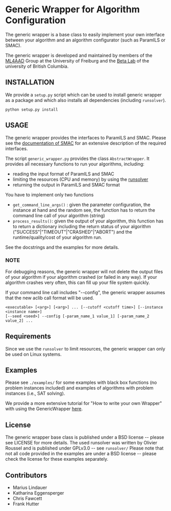# Generic Wrapper for Algorithm Configuration

The generic wrapper is a base class to easily implement your own interface between your algorithm and an algorithm configurator (such as ParamILS or SMAC).

The generic wrapper is developed and maintained by members of the [ML4AAD](http://www.ml4aad.org) Group at the University of Freiburg and the [Beta Lab](http://www.cs.ubc.ca/labs/beta/) of the university of British Columbia. 

## INSTALLATION

We provide a `setup.py` script which can be used to install generic wrapper as a package
and which also installs all dependencies (including `runsolver`).

```
python setup.py install
```

## USAGE

The generic wrapper provides the interfaces to ParamILS and SMAC. Please see the [documentation of SMAC](http://www.cs.ubc.ca/labs/beta/Projects/SMAC/v2.10.03/manual.pdf) for an extensive description of the required interfaces.

The script `generic_wrapper.py` provides the class `AbstractWrapper`. It provides all necessary functions to run your algorithms, including:

  * reading the input format of ParamILS and SMAC
  * limiting the resources (CPU and memory) by using the [runsolver](http://www.cril.univ-artois.fr/~roussel/runsolver/)
  * returning the output in ParamILS and SMAC format
  
You have to implement only two functions

  * `get_command_line_args()` : given the parameter configuration, the instance at hand and the random see, the function has to return the command line call of your algorithm (string)
  *  `process_results()`: given the output of your algorithm, this function has to return a dictionary including the return status of your algorithm ("SUCCESS"|"TIMEOUT"|"CRASHED"|"ABORT") and the runtime/quality/cost of your algorithm run.
  
See the docstrings and the examples for more details.

### NOTE

For debugging reasons, the generic wrapper will not delete the output files of your algorithm if your algorithm crashed (or failed in any way). If your algorithm crashes very often, this can fill up your file system quickly.

If your command line call includes "--config", the generic wrapper assumes that the new aclib call format will be used.

```
<executable> [<arg>] [<arg>] ... [--cutoff <cutoff time>] [--instance <instance name>] 
[--seed <seed>] --config [-param_name_1 value_1] [-param_name_2 value_2] ...
```

## Requirements

Since we use the `runsolver` to limit resources, the generic wrapper can only be used on Linux systems.

## Examples

Please see `./examples/` for some examples with black box functions (no problem instances included) and examples of algorithms with problem instances (i.e., SAT solving). 

We provide a more extensive tutorial for "How to write your own Wrapper" with using the GenericWrapper [here](http://aclib.net/smac/tutorial/genericwrapper/).

## License

The generic wrapper base class is published under a BSD license -- please see LICENSE for more details.
The used runsolver was written by Olivier Roussel and is published under GPLv3.0 -- see `runsolver/` 
Please note that not all code provided in the examples are under a BSD license -- please check the license for these examples separately.

## Contributors

  * Marius Lindauer
  * Katharina Eggensperger
  * Chris Fawcett
  * Frank Hutter

